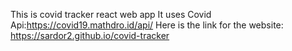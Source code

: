 This is covid tracker react web app
It uses Covid Api:https://covid19.mathdro.id/api/
Here is the link for the website: https://sardor2.github.io/covid-tracker
